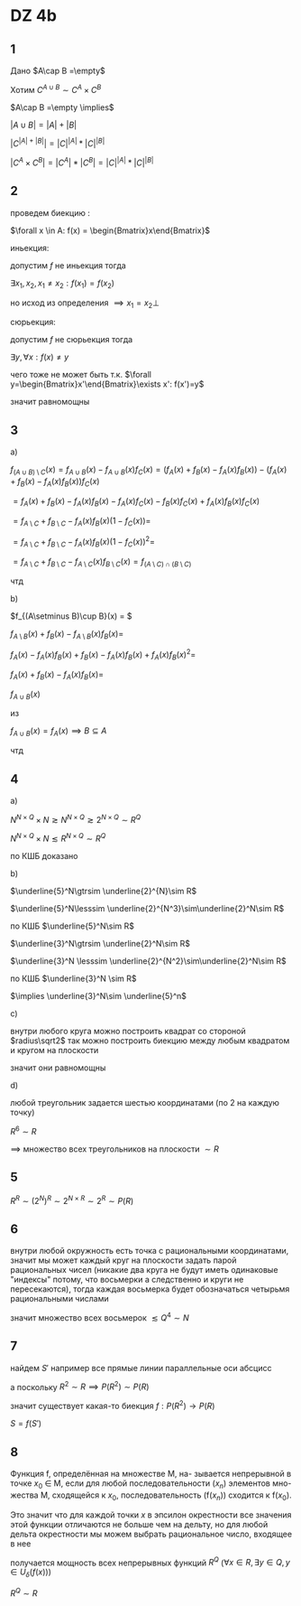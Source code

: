 <script type="text/javascript"
  src="https://cdnjs.cloudflare.com/ajax/libs/mathjax/2.7.0/MathJax.js?config=TeX-AMS_CHTML">
</script>
<script type="text/x-mathjax-config">
  MathJax.Hub.Config({
    tex2jax: {
      inlineMath: [['$','$'], ['\\(','\\)']],
      processEscapes: true},
      jax: ["input/TeX","input/MathML","input/AsciiMath","output/CommonHTML"],
      extensions: ["tex2jax.js","mml2jax.js","asciimath2jax.js","MathMenu.js","MathZoom.js","AssistiveMML.js", "[Contrib]/a11y/accessibility-menu.js"],
      TeX: {
      extensions: ["AMSmath.js","AMSsymbols.js","noErrors.js","noUndefined.js"],
      equationNumbers: {
      autoNumber: "AMS"
      }
    }
  });
</script>


# DZ 4b


## 1

Дано $A\cap B =\empty$

Хотим $C^{A\cup B}\sim C^A \times C^B$

$A\cap B =\empty \implies$

$|A\cup B|=|A|+|B|$

$|C^{|A|+|B|}| = |C|^{|A|}*|C|^{|B|}$

$|C^A\times C^B| = |C^A|*|C^B|=|C|^{|A|}*|C|^{|B|}$

## 2

проведем биекцию :

$\forall x \in A: f(x) = \begin{Bmatrix}x\end{Bmatrix}$

иньекция:

допустим $f$ не иньекция тогда

$\exists x_1,x_2,x_1\neq x_2:f(x_1)=f(x_2)$

но исход из определения $\implies x_1=x_2 \perp$

сюрьекция:

допустим $f$ не сюрьекция тогда

$\exists y, \forall x: f(x)\neq y$

чего тоже не может быть т.к. $\forall y=\begin{Bmatrix}x'\end{Bmatrix}\exists x': f(x')=y$

значит равномощны

## 3

a)

$f_{(A\cup B)\setminus C} (x)= f_{A\cup B}(x) - f_{A\cup B}(x)f_{C}(x) = (f_{A}(x) +f_{B}(x) - f_A(x)f_B(x)) - (f_{A}(x) +f_{B}(x) - f_A(x)f_B(x))f_C(x)$

$=f_{A}(x) +f_{B}(x) - f_A(x)f_B(x) -f_{A}(x)f_C(x) -f_{B}(x)f_C(x) + f_A(x)f_B(x)f_C(x)$

$=f_{A\setminus C} + f_{B\setminus C}-f_A(x)f_B(x)(1-f_C(x))=$

$=f_{A\setminus C} + f_{B\setminus C}-f_A(x)f_B(x)(1-f_C(x))^2=$

$=f_{A\setminus C} + f_{B\setminus C}-f_{A\setminus C}(x)f_{B\setminus C}(x)=f_{(A\setminus C)\cap (B\setminus C)}$

чтд

b)

$f_{(A\setminus B)\cup B}(x) = $

$f_{A\setminus B}(x) + f_{B}(x) - f_{A\setminus B}(x)f_B(x)=$

$f_A(x) - f_A(x)f_B(x) + f_B(x) - f_A(x)f_B(x) + f_A(x)f_B(x)^2=$

$f_A(x) + f_B(x) - f_A(x)f_B(x) =$

$f_{A\cup B}(x)$

из 

$f_{A\cup B}(x)=f_A(x)\implies B \subseteq A$

чтд

## 4

a)

$N^{N\times Q}\times N\gtrsim N^{N\times Q}\gtrsim 2^{N\times Q}\sim R^Q$

$N^{N\times Q}\times N\lesssim R^{N\times Q}\sim R^{Q}$

по КШБ доказано

b)

$\underline{5}^N\gtrsim \underline{2}^{N}\sim R$

$\underline{5}^N\lesssim \underline{2}^{N^3}\sim\underline{2}^N\sim R$

по КШБ $\underline{5}^N\sim R$

$\underline{3}^N\gtrsim \underline{2}^N\sim R$

$\underline{3}^N \lesssim \underline{2}^{N^2}\sim\underline{2}^N\sim R$

по КШБ $\underline{3}^N \sim R$

$\implies \underline{3}^N\sim \underline{5}^n$

c)

внутри любого круга можно построить квадрат со стороной $radius\sqrt2$ так можно построить биекцию между любым квадратом и кругом на плоскости

значит они равномощны

d)

любой треугольник задается шестью координатами (по 2 на каждую точку)

$R^6\sim R$

$\implies$ множество всех треугольников на плоскости $\sim R$

## 5

$R^R\sim (2^{N})^R\sim 2^{N\times R}\sim 2^{R}\sim P(R)$

## 6

внутри любой окружность есть точка с рациональными координатами, значит мы может каждый круг на плоскости задать парой рациональных чисел (никакие два круга не будут иметь одинаковые "индексы" потому, что восьмерки а следственно и круги не пересекаются), тогда каждая восьмерка будет обозначаться четырьмя рациональными числами

значит множество всех восьмерок $\lesssim Q^4\sim N$

## 7

найдем $S'$ например все прямые линии параллельные оси абсцисс

а поскольку $R^2\sim R \implies P(R^2) \sim P(R)$

значит существует какая-то биекция $f: P(R^2) \to P(R)$

$S = f(S')$

## 8


Функция f, определённая на множестве M, на- зывается непрерывной в точке $x_0$ ∈ M, если для любой последовательности ($x_n$) элементов мно- жества M, сходящейся к $x_0$, последовательность (f($x_n$)) сходится к f($x_0$).

Это значит что для каждой точки $x$  в эпсилон окрестности все значения этой функции отличаются не больше чем на дельту, но для любой дельта окрестности мы можем выбрать рациональное число, входящее в нее

получается мощность всех непрерывных функций $R^Q$ ($\forall x\in R, \exists y\in Q, y\in U_{\delta}(f(x))$)

$R^Q\sim R$






